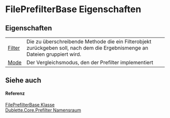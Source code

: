 # FilePrefilterBase Eigenschaften




## Eigenschaften
<table>
<tr>
<td><a href="30e405c4-b65b-8963-b5f6-3f723b93428d">Filter</a></td>
<td>Die zu überschreibende Methode die ein Filterobjekt zurückgeben soll, nach dem die Ergebnismenge an Dateien gruppiert wird.</td></tr>
<tr>
<td><a href="644799d4-bfb9-3c18-cc08-aa2108c39654">Mode</a></td>
<td>Der Vergleichsmodus, den der Prefilter implementiert</td></tr>
</table>

## Siehe auch


#### Referenz
<a href="dfe6fba5-b79a-be83-429b-6585ec2f4c18">FilePrefilterBase Klasse</a>  
<a href="b67fc904-ff12-4792-76cf-2ab90feb928e">Dublette.Core.Prefilter Namensraum</a>  
